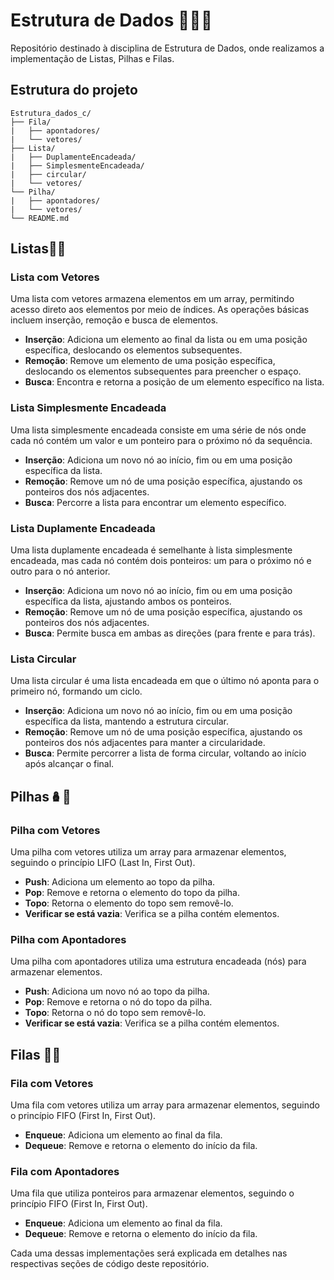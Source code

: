 # Estrutura de Dados 🎲🥇✨

Repositório destinado à disciplina de Estrutura de Dados, onde realizamos a implementação de Listas, Pilhas e Filas.

## Estrutura do projeto
````
Estrutura_dados_c/
├── Fila/                                
|   ├── apontadores/
|   └── vetores/
├── Lista/                               
|   ├── DuplamenteEncadeada/
|   ├── SimplesmenteEncadeada/
|   ├── circular/
|   └── vetores/
└── Pilha/                                   
|   ├── apontadores/
|   └── vetores/
└── README.md
````

## Listas📝🌟
### Lista com Vetores

Uma lista com vetores armazena elementos em um array, permitindo acesso direto aos elementos por meio de índices. As operações básicas incluem inserção, remoção e busca de elementos.

- **Inserção**: Adiciona um elemento ao final da lista ou em uma posição específica, deslocando os elementos subsequentes.
- **Remoção**: Remove um elemento de uma posição específica, deslocando os elementos subsequentes para preencher o espaço.
- **Busca**: Encontra e retorna a posição de um elemento específico na lista.

### Lista Simplesmente Encadeada

Uma lista simplesmente encadeada consiste em uma série de nós onde cada nó contém um valor e um ponteiro para o próximo nó da sequência.

- **Inserção**: Adiciona um novo nó ao início, fim ou em uma posição específica da lista.
- **Remoção**: Remove um nó de uma posição específica, ajustando os ponteiros dos nós adjacentes.
- **Busca**: Percorre a lista para encontrar um elemento específico.

### Lista Duplamente Encadeada

Uma lista duplamente encadeada é semelhante à lista simplesmente encadeada, mas cada nó contém dois ponteiros: um para o próximo nó e outro para o nó anterior.

- **Inserção**: Adiciona um novo nó ao início, fim ou em uma posição específica da lista, ajustando ambos os ponteiros.
- **Remoção**: Remove um nó de uma posição específica, ajustando os ponteiros dos nós adjacentes.
- **Busca**: Permite busca em ambas as direções (para frente e para trás).

### Lista Circular

Uma lista circular é uma lista encadeada em que o último nó aponta para o primeiro nó, formando um ciclo.

- **Inserção**: Adiciona um novo nó ao início, fim ou em uma posição específica da lista, mantendo a estrutura circular.
- **Remoção**: Remove um nó de uma posição específica, ajustando os ponteiros dos nós adjacentes para manter a circularidade.
- **Busca**: Permite percorrer a lista de forma circular, voltando ao início após alcançar o final.

## Pilhas🪆🪫
### Pilha com Vetores

Uma pilha com vetores utiliza um array para armazenar elementos, seguindo o princípio LIFO (Last In, First Out).

- **Push**: Adiciona um elemento ao topo da pilha.
- **Pop**: Remove e retorna o elemento do topo da pilha.
- **Topo**: Retorna o elemento do topo sem removê-lo.
- **Verificar se está vazia**: Verifica se a pilha contém elementos.

### Pilha com Apontadores

Uma pilha com apontadores utiliza uma estrutura encadeada (nós) para armazenar elementos.

- **Push**: Adiciona um novo nó ao topo da pilha.
- **Pop**: Remove e retorna o nó do topo da pilha.
- **Topo**: Retorna o nó do topo sem removê-lo.
- **Verificar se está vazia**: Verifica se a pilha contém elementos.

## Filas 🔴✨
### Fila com Vetores

Uma fila com vetores utiliza um array para armazenar elementos, seguindo o princípio FIFO (First In, First Out).

- **Enqueue**: Adiciona um elemento ao final da fila.
- **Dequeue**: Remove e retorna o elemento do início da fila.

### Fila com Apontadores

Uma fila que utiliza ponteiros para armazenar elementos, seguindo o princípio FIFO (First In, First Out).

- **Enqueue**: Adiciona um elemento ao final da fila.
- **Dequeue**: Remove e retorna o elemento do início da fila.

Cada uma dessas implementações será explicada em detalhes nas respectivas seções de código deste repositório.
